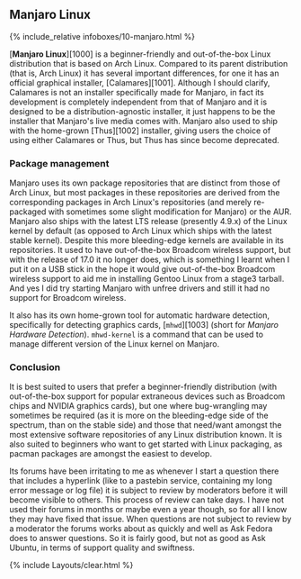 ## Manjaro Linux
{% include_relative infoboxes/10-manjaro.html %}

[**Manjaro Linux**][1000] is a beginner-friendly and out-of-the-box Linux distribution that is based on Arch Linux. Compared to its parent distribution (that is, Arch Linux) it has several important differences, for one it has an official graphical installer, [Calamares][1001]. Although I should clarify, Calamares is not an installer specifically made for Manjaro, in fact its development is completely independent from that of Manjaro and it is designed to be a distribution-agnostic installer, it just happens to be the installer that Manjaro's live media comes with. Manjaro also used to ship with the home-grown [Thus][1002] installer, giving users the choice of using either Calamares or Thus, but Thus has since become deprecated. 

### Package management
Manjaro uses its own package repositories that are distinct from those of Arch Linux, but most packages in these repositories are derived from the corresponding packages in Arch Linux's repositories (and merely re-packaged with sometimes some slight modification for Manjaro) or the AUR. Manjaro also ships with the latest LTS release (presently 4.9.x) of the Linux kernel by default (as opposed to Arch Linux which ships with the latest stable kernel). Despite this more bleeding-edge kernels are available in its repositories. It used to have out-of-the-box Broadcom wireless support, but with the release of 17.0 it no longer does, which is something I learnt when I put it on a USB stick in the hope it would give out-of-the-box Broadcom wireless support to aid me in installing Gentoo Linux from a stage3 tarball. And yes I did try starting Manjaro with unfree drivers and still it had no support for Broadcom wireless.  

It also has its own home-grown tool for automatic hardware detection, specifically for detecting graphics cards, [`mhwd`][1003] (short for *Manjaro Hardware Detection*). `mhwd-kernel` is a command that can be used to manage different version of the Linux kernel on Manjaro. 

### Conclusion
It is best suited to users that prefer a beginner-friendly distribution (with out-of-the-box support for popular extraneous devices such as Broadcom chips and NVIDIA graphics cards), but one where bug-wrangling may sometimes be required (as it is more on the bleeding-edge side of the spectrum, than on the stable side) and those that need/want amongst the most extensive software repositories of any Linux distribution known. It is also suited to beginners who want to get started with Linux packaging, as pacman packages are amongst the easiest to develop. 

Its forums have been irritating to me as whenever I start a question there that includes a hyperlink (like to a pastebin service, containing my long error message or log file) it is subject to review by moderators before it will become visible to others. This process of review can take days. I have not used their forums in months or maybe even a year though, so for all I know they may have fixed that issue. When questions are not subject to review by a moderator the forums works about as quickly and well as Ask Fedora does to answer questions. So it is fairly good, but not as good as Ask Ubuntu, in terms of support quality and swiftness. 

{% include Layouts/clear.html %}

